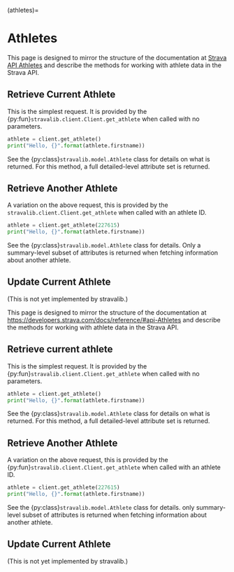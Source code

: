 (athletes)=
# Athletes

This page is designed to mirror the structure of the documentation at [Strava API Athletes](https://developers.strava.com/docs/reference/#api-Athletes) and describe the methods for working with athlete data in the Strava API.

## Retrieve Current Athlete

This is the simplest request. It is provided by the {py:fun}`stravalib.client.Client.get_athlete` when called with no parameters.

```python
athlete = client.get_athlete()
print("Hello, {}".format(athlete.firstname))
```

See the {py:class}`stravalib.model.Athlete` class for details on what is returned. For this method, a full detailed-level attribute set is returned.

## Retrieve Another Athlete

A variation on the above request, this is provided by the `stravalib.client.Client.get_athlete` when called with an athlete ID.

```python
athlete = client.get_athlete(227615)
print("Hello, {}".format(athlete.firstname))
```

See the {py:class}`stravalib.model.Athlete` class for details. Only a summary-level subset of attributes is returned when fetching information about another athlete.

## Update Current Athlete

(This is not yet implemented by stravalib.)


This page is designed to mirror the structure of the documentation at
https://developers.strava.com/docs/reference/#api-Athletes and
describe the methods for working with athlete data in the Strava API.

## Retrieve current athlete

This is the simplest request.  It is provided by the {py:fun}`stravalib.client.Client.get_athlete` when called
with no parameters.

```python
athlete = client.get_athlete()
print("Hello, {}".format(athlete.firstname))
```

See the {py:class}`stravalib.model.Athlete` class for details on what is returned. For this method, a full detailed-level attribute set is returned.

## Retrieve Another Athlete


A variation on the above request, this is provided by the {py:fun}`stravalib.client.Client.get_athlete` when called with an athlete ID.

```python
athlete = client.get_athlete(227615)
print("Hello, {}".format(athlete.firstname))
```

See the {py:class}`stravalib.model.Athlete` class for details.  only summary-level subset of attributes is returned
when fetching information about another athlete.

## Update Current Athlete


(This is not yet implemented by stravalib.)
